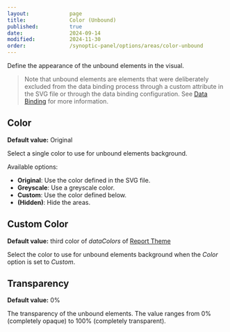 ```yaml
---
layout:             page
title:              Color (Unbound)
published:          true
date:               2024-09-14
modified:           2024-11-30
order:              /synoptic-panel/options/areas/color-unbound
---
```


Define the appearance of the unbound elements in the visual. 

> Note that unbound elements are elements that were deliberately excluded from the data binding process through a custom attribute in the SVG file or through the data binding configuration. See [Data Binding](../../concepts/data-binding.md#unbinding-areas) for more information.

## Color

**Default value:** Original

Select a single color to use for unbound elements background. 

Available options:

- **Original**: Use the color defined in the SVG file.
- **Greyscale**: Use a greyscale color.
- **Custom**: Use the color defined below.
- **(Hidden)**: Hide the areas.

## Custom Color

**Default value:** third color of *dataColors* of [Report Theme](../../features/themes.md)

Select the color to use for unbound elements background when the *Color* option is set to *Custom*.

## Transparency

**Default value:** 0%

The transparency of the unbound elements. The value ranges from 0% (completely opaque) to 100% (completely transparent).